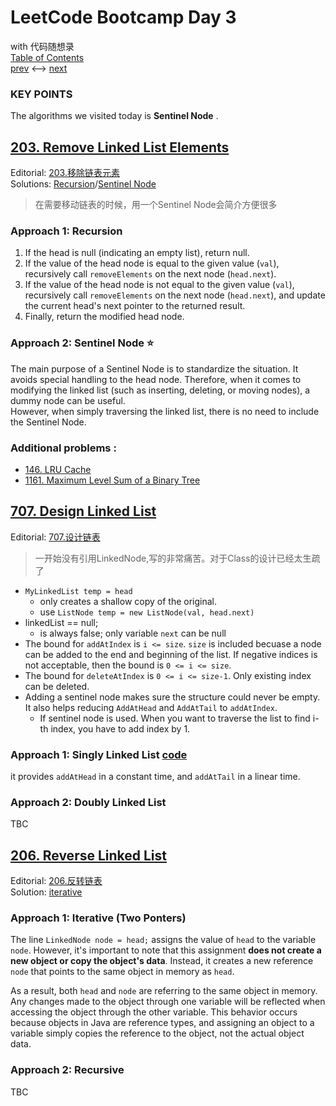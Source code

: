 # LeetCode Bootcamp Day 3  
 with 代码随想录  
  [Table of Contents](./README.md)  
  [prev](./Day2.md) <--> [next](./Day4.md)

<!-- ### 对自己的话   -->
 >

### KEY POINTS

The  algorithms we visited today is **Sentinel Node** .


## [203. Remove Linked List Elements](https://leetcode.com/problems/remove-linked-list-elements/)  
Editorial: [203.移除链表元素](https://programmercarl.com/0203.%E7%A7%BB%E9%99%A4%E9%93%BE%E8%A1%A8%E5%85%83%E7%B4%A0.html#%E5%85%B6%E4%BB%96%E8%AF%AD%E8%A8%80%E7%89%88%E6%9C%AC)  
Solutions: [Recursion](./203_1.java)/[Sentinel Node](./203_2.java)

> 在需要移动链表的时候，用一个Sentinel Node会简介方便很多


### Approach 1: Recursion
1. If the head is null (indicating an empty list), return null.
2. If the value of the head node is equal to the given value (`val`), recursively call `removeElements` on the next node (`head.next`).
3. If the value of the head node is not equal to the given value (`val`), recursively call `removeElements` on the next node (`head.next`), and update the current head's next pointer to the returned result.
4. Finally, return the modified head node.

### Approach 2: Sentinel Node :star:
The main purpose of a Sentinel Node is to standardize the situation. It avoids special handling to the head node. Therefore, when it comes to modifying the linked list (such as inserting, deleting, or moving nodes), a dummy node can be useful.  
However, when simply traversing the linked list, there is no need to include the Sentinel Node.

<!-- ### Additional Notes: -->


### Additional problems :   
- [146. LRU Cache](https://leetcode.com/problems/lru-cache/description/)
- [1161. Maximum Level Sum of a Binary Tree](https://leetcode.com/problems/maximum-level-sum-of-a-binary-tree)

## [707. Design Linked List](https://leetcode.com/problems/design-linked-list/)  
Editorial: [707.设计链表](https://programmercarl.com/0707.%E8%AE%BE%E8%AE%A1%E9%93%BE%E8%A1%A8.html#%E4%BB%A3%E7%A0%81)

> 一开始没有引用LinkedNode,写的非常痛苦。对于Class的设计已经太生疏了

- `MyLinkedList temp = head` 
  - only creates a shallow copy of the original. 
  - use `ListNode temp = new ListNode(val, head.next)`
- linkedList == null;
  - is always false; only variable `next` can be null
- The bound for `addAtIndex` is `i <= size`. `size` is included becuase a node can be added to the end and beginning of the list. If negative indices is not acceptable, then the bound is `0 <= i <= size`. 
- The bound for `deleteAtIndex` is `0 <= i <= size-1`. Only existing index can be deleted.
- Adding a sentinel node makes sure the structure could never be empty. It also helps reducing `AddAtHead` and `AddAtTail` to `addAtIndex`. 
  - If sentinel node is used. When you want to traverse the list to find i-th index, you have to add index by 1.



### Approach 1: Singly Linked List [code](./707_1.java)
it provides `addAtHead` in a constant time, and `addAtTail` in a linear time.

### Approach 2: Doubly Linked List
TBC


## [206. Reverse Linked List](https://leetcode.com/problems/reverse-linked-list/)  
Editorial: [206.反转链表](https://programmercarl.com/0206.%E7%BF%BB%E8%BD%AC%E9%93%BE%E8%A1%A8.html#%E5%8F%8C%E6%8C%87%E9%92%88%E6%B3%95)  
Solution: [iterative](./206.java)

> 

### Approach 1: Iterative (Two Ponters)
The line `LinkedNode node = head;` assigns the value of `head` to the variable `node`. However, it's important to note that this assignment **does not create a new object or copy the object's data**. Instead, it creates a new reference `node` that points to the same object in memory as `head`.

As a result, both `head` and `node` are referring to the same object in memory. Any changes made to the object through one variable will be reflected when accessing the object through the other variable. This behavior occurs because objects in Java are reference types, and assigning an object to a variable simply copies the reference to the object, not the actual object data.

### Approach 2: Recursive
TBC



